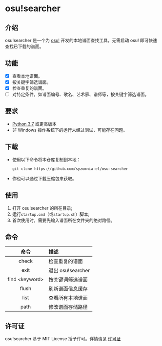 # osu!searcher

## 介绍

osu!searcher 是一个为 [osu!](https://osu.ppy.sh) 开发的本地谱面查找工具，无需启动 osu! 即可快速查找已下载的谱面。

## 功能

- [x] 查看本地谱面。
- [x] 按关键字筛选谱面。
- [x] 检查重复的谱面。
- [ ] 对特定条件，如谱面编号、歌名、艺术家、谱师等，按关键字筛选谱面。

## 要求

- [Python 3.7](https://www.python.org/downloads) 或更高版本
- 非 Windows 操作系统下的运行未经过测试，可能存在问题。

## 下载

- 使用以下命令将本仓库复制到本地：
  ```shell
  git clone https://github.com/syzomnia-el/osu-searcher
  ```
- 你也可以通过下载压缩包来获取。

## 使用

1. 打开 osu!searcher 的所在目录;
2. 运行`startup.cmd`（或`startup.sh`）脚本;
3. 首次使用时，需要先输入谱面所在文件夹的绝对路径。

## 命令

|        命令        | 描述              |
|:----------------:|:----------------|
|      check       | 检查重复的谱面         | 
|       exit       | 退出 osu!searcher |
| find \<keyword\> | 按关键词筛选谱面        |
|      flush       | 刷新谱面信息缓存        |
|       list       | 查看所有本地谱面        |
|       path       | 修改谱面存储路径        |

## 许可证

osu!searcher 基于 MIT License 授予许可。详情请见 [许可证](https://github.com/syzomnia-el/osu-searcher/blob/main/LICENSE) 